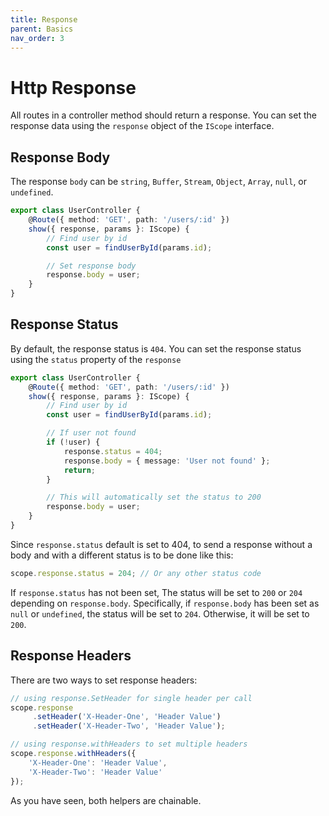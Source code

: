 ```yaml
---
title: Response
parent: Basics
nav_order: 3
---
```


# Http Response

All routes in a controller method should return a response. You can set the response data using the `response` object of
the `IScope` interface.

## Response Body

The response `body` can be `string`, `Buffer`, `Stream`, `Object`, `Array`, `null`, or `undefined`.

```typescript
export class UserController {
    @Route({ method: 'GET', path: '/users/:id' })
    show({ response, params }: IScope) {
        // Find user by id
        const user = findUserById(params.id);

        // Set response body
        response.body = user;
    }
}
```

## Response Status

By default, the response status is `404`. You can set the response status using the `status` property of the `response`

```typescript
export class UserController {
    @Route({ method: 'GET', path: '/users/:id' })
    show({ response, params }: IScope) {
        // Find user by id
        const user = findUserById(params.id);

        // If user not found
        if (!user) {
            response.status = 404;
            response.body = { message: 'User not found' };
            return;
        }

        // This will automatically set the status to 200
        response.body = user;
    }
}
```

Since `response.status` default is set to 404, to send a response without a body and with a different status is to be
done like this:

```typescript
scope.response.status = 204; // Or any other status code
```

If `response.status` has not been set, The status will be set to `200` or `204` depending on `response.body`.
Specifically, if `response.body` has been set as `null` or `undefined`, the status will be set to `204`. Otherwise, it
will be set to `200`.

## Response Headers

There are two ways to set response headers:

```typescript
// using response.SetHeader for single header per call
scope.response
     .setHeader('X-Header-One', 'Header Value')
     .setHeader('X-Header-Two', 'Header Value');

// using response.withHeaders to set multiple headers
scope.response.withHeaders({
    'X-Header-One': 'Header Value',
    'X-Header-Two': 'Header Value'
});
```

As you have seen, both helpers are chainable.
